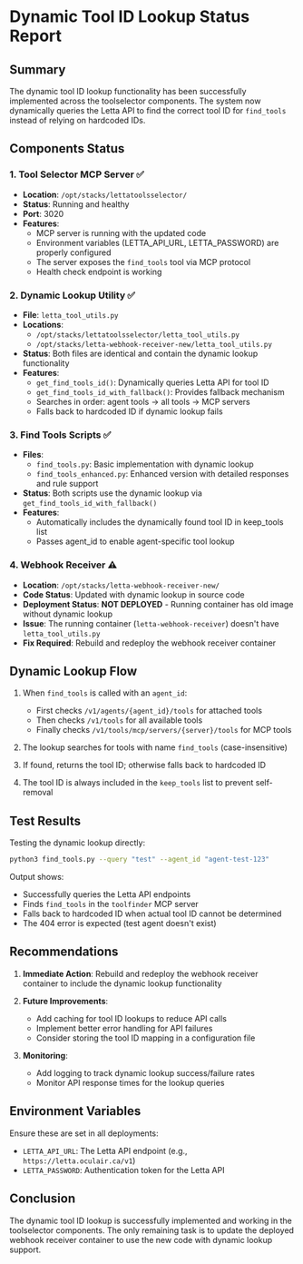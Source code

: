 # Dynamic Tool ID Lookup Status Report

## Summary
The dynamic tool ID lookup functionality has been successfully implemented across the toolselector components. The system now dynamically queries the Letta API to find the correct tool ID for `find_tools` instead of relying on hardcoded IDs.

## Components Status

### 1. Tool Selector MCP Server ✅
- **Location**: `/opt/stacks/lettatoolsselector/`
- **Status**: Running and healthy
- **Port**: 3020
- **Features**:
  - MCP server is running with the updated code
  - Environment variables (LETTA_API_URL, LETTA_PASSWORD) are properly configured
  - The server exposes the `find_tools` tool via MCP protocol
  - Health check endpoint is working

### 2. Dynamic Lookup Utility ✅
- **File**: `letta_tool_utils.py`
- **Locations**: 
  - `/opt/stacks/lettatoolsselector/letta_tool_utils.py`
  - `/opt/stacks/letta-webhook-receiver-new/letta_tool_utils.py`
- **Status**: Both files are identical and contain the dynamic lookup functionality
- **Features**:
  - `get_find_tools_id()`: Dynamically queries Letta API for tool ID
  - `get_find_tools_id_with_fallback()`: Provides fallback mechanism
  - Searches in order: agent tools → all tools → MCP servers
  - Falls back to hardcoded ID if dynamic lookup fails

### 3. Find Tools Scripts ✅
- **Files**:
  - `find_tools.py`: Basic implementation with dynamic lookup
  - `find_tools_enhanced.py`: Enhanced version with detailed responses and rule support
- **Status**: Both scripts use the dynamic lookup via `get_find_tools_id_with_fallback()`
- **Features**:
  - Automatically includes the dynamically found tool ID in keep_tools list
  - Passes agent_id to enable agent-specific tool lookup

### 4. Webhook Receiver ⚠️
- **Location**: `/opt/stacks/letta-webhook-receiver-new/`
- **Code Status**: Updated with dynamic lookup in source code
- **Deployment Status**: **NOT DEPLOYED** - Running container has old image without dynamic lookup
- **Issue**: The running container (`letta-webhook-receiver`) doesn't have `letta_tool_utils.py`
- **Fix Required**: Rebuild and redeploy the webhook receiver container

## Dynamic Lookup Flow

1. When `find_tools` is called with an `agent_id`:
   - First checks `/v1/agents/{agent_id}/tools` for attached tools
   - Then checks `/v1/tools` for all available tools
   - Finally checks `/v1/tools/mcp/servers/{server}/tools` for MCP tools
   
2. The lookup searches for tools with name `find_tools` (case-insensitive)
3. If found, returns the tool ID; otherwise falls back to hardcoded ID
4. The tool ID is always included in the `keep_tools` list to prevent self-removal

## Test Results

Testing the dynamic lookup directly:
```bash
python3 find_tools.py --query "test" --agent_id "agent-test-123"
```

Output shows:
- Successfully queries the Letta API endpoints
- Finds `find_tools` in the `toolfinder` MCP server
- Falls back to hardcoded ID when actual tool ID cannot be determined
- The 404 error is expected (test agent doesn't exist)

## Recommendations

1. **Immediate Action**: Rebuild and redeploy the webhook receiver container to include the dynamic lookup functionality

2. **Future Improvements**:
   - Add caching for tool ID lookups to reduce API calls
   - Implement better error handling for API failures
   - Consider storing the tool ID mapping in a configuration file

3. **Monitoring**:
   - Add logging to track dynamic lookup success/failure rates
   - Monitor API response times for the lookup queries

## Environment Variables

Ensure these are set in all deployments:
- `LETTA_API_URL`: The Letta API endpoint (e.g., `https://letta.oculair.ca/v1`)
- `LETTA_PASSWORD`: Authentication token for the Letta API

## Conclusion

The dynamic tool ID lookup is successfully implemented and working in the toolselector components. The only remaining task is to update the deployed webhook receiver container to use the new code with dynamic lookup support.